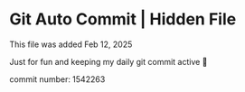 # Git Auto Commit | Hidden File

This file was added Feb 12, 2025

Just for fun and keeping my daily git commit active 🤪

commit number: 1542263
